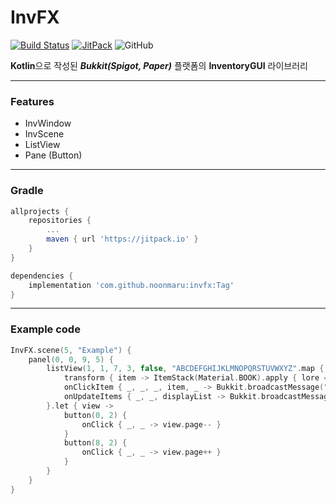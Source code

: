 # InvFX
[![Build Status](https://travis-ci.org/noonmaru/invfx.svg?branch=master)](https://travis-ci.org/noonmaru/invfx)
[![JitPack](https://jitpack.io/v/noonmaru/invfx.svg)](https://jitpack.io/#noonmaru/invfx)
![GitHub](https://img.shields.io/github/license/noonmaru/invfx)

**Kotlin**으로 작성된 ***Bukkit(Spigot, Paper)*** 플랫폼의 **InventoryGUI** 라이브러리

---
### Features
* InvWindow
* InvScene
* ListView
* Pane (Button)
---
### Gradle
```groovy
allprojects {
    repositories {
        ...
        maven { url 'https://jitpack.io' }
    }
}
```
```groovy
dependencies {
    implementation 'com.github.noonmaru:invfx:Tag'
}
```
---
 ### Example code
```kotlin
InvFX.scene(5, "Example") {
    panel(0, 0, 9, 5) {
        listView(1, 1, 7, 3, false, "ABCDEFGHIJKLMNOPQRSTUVWXYZ".map { it.toString() }) {
            transform { item -> ItemStack(Material.BOOK).apply { lore = listOf(item) } }
            onClickItem { _, _, _, item, _ -> Bukkit.broadcastMessage("CLICK_ITEM $item") }
            onUpdateItems { _, _, displayList -> Bukkit.broadcastMessage("UPDATE $displayList") }
        }.let { view ->
            button(0, 2) {
                onClick { _, _ -> view.page-- }
            }
            button(8, 2) {
                onClick { _, _ -> view.page++ }
            }
        }
    }
}
```
